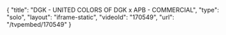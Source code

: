 {
    "title": "DGK - UNITED COLORS OF DGK x APB - COMMERCIAL",
    "type": "solo",
    "layout": "iframe-static",
    "videoId": "170549",
    "url": "\/tvpembed\/170549"
}